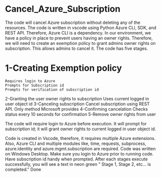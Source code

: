 # Cancel_Azure_Subscription

The code will cancel Azure subscription without deleting any of the resources. The code is written in vscode using Python Azure CLI, SDK, and REST API. Therefore, Azure CLI is a dependency. In our environment, we have a policy in place to prevent users having an owner rights. Therefore, we will need to create an exemption policy to grant admins owner rights on subscription. This allows admins to cancel it. 
The code has five stages. 
# 1-Creating Exemption policy
	Requires login to Azure
	Prompts for Subscription id
	Prompts for verification of subscription id
2-Granting the user owner rights to subscription
	Uses current logged in user object id
3-Canceling subscription
	Cancel subscription using REST API. Only method Microsoft provides
4-Confirming cancelation
	Checks status every 10 seconds for confirmation
5-Remove owner rights from user

The code will require login to Azure before execution. It will prompt for subscription id; it will grant owner rights to current logged in user object id. 

Code is created in Vscode, therefore, it requires multiple Azure extensions. Also, Azure CLI and multiple modules like, time, requests, subprocess, azure.identity and azure.mgmt.subscription are required.
Code was written on Windows Desktop. 
Make sure you login to Azure prior to running code. Have subscription id handy when prompted.
After each stages execute successfully, you will see a text in neon green " Stage 1, Stage 2, etc... is completed."
Done